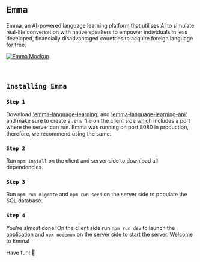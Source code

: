 # `Emma`

Emma, an AI-powered language learning platform that utilises AI to simulate real-life conversation with native speakers to empower individuals in less developed, financially disadvantaged countries to acquire foreign language for free.

[![Emma Mockup](https://user-images.githubusercontent.com/107037151/217581785-3e5e5106-262d-4306-b699-42109596082a.jpg)](https://emma-language-learning.herokuapp.com)


<br />


## `Installing Emma`

### `Step 1`

Download ['emma-language-learning'](https://github.com/timohuennebeck/emma-language-learning) and ['emma-language-learning-api'](https://github.com/timohuennebeck/emma-language-learning-api) and make sure to create a .env file on the client side which includes a port where the server can run. Emma was running on port 8080 in production, therefore, we recommend using the same.


### `Step 2`

Run `npm install` on the client and server side to download all dependencies.


### `Step 3`

Run `npm run migrate` and `npm run seed` on the server side to populate the SQL database.


### `Step 4`

You're almost done! On the client side run `npm run dev` to launch the application and `npx nodemon` on the server side to start the server. Welcome to Emma!

Have fun! 🌻
